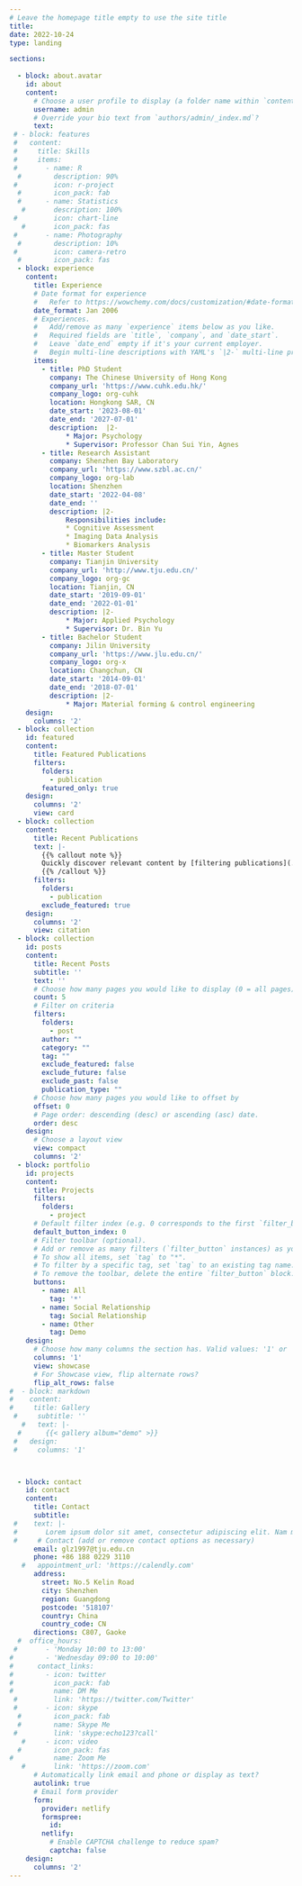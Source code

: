 ```yaml
---
# Leave the homepage title empty to use the site title
title:
date: 2022-10-24
type: landing

sections:
 
  - block: about.avatar
    id: about
    content:
      # Choose a user profile to display (a folder name within `content/authors/`)
      username: admin
      # Override your bio text from `authors/admin/_index.md`?
      text:
 # - block: features
 #   content:
 #     title: Skills
 #     items:
 #       - name: R
  #        description: 90%
 #         icon: r-project
  #        icon_pack: fab
  #      - name: Statistics
   #       description: 100%
 #         icon: chart-line
   #       icon_pack: fas
 #       - name: Photography
  #        description: 10%
 #         icon: camera-retro
  #        icon_pack: fas
  - block: experience
    content:
      title: Experience
      # Date format for experience
      #   Refer to https://wowchemy.com/docs/customization/#date-format
      date_format: Jan 2006
      # Experiences.
      #   Add/remove as many `experience` items below as you like.
      #   Required fields are `title`, `company`, and `date_start`.
      #   Leave `date_end` empty if it's your current employer.
      #   Begin multi-line descriptions with YAML's `|2-` multi-line prefix.
      items:
        - title: PhD Student
          company: The Chinese University of Hong Kong
          company_url: 'https://www.cuhk.edu.hk/'
          company_logo: org-cuhk
          location: Hongkong SAR, CN
          date_start: '2023-08-01'
          date_end: '2027-07-01'
          description:  |2-
              * Major: Psychology
              * Supervisor: Professor Chan Sui Yin, Agnes
        - title: Research Assistant 
          company: Shenzhen Bay Laboratory 
          company_url: 'https://www.szbl.ac.cn/'
          company_logo: org-lab
          location: Shenzhen
          date_start: '2022-04-08'
          date_end: ''
          description: |2-
              Responsibilities include:
              * Cognitive Assessment
              * Imaging Data Analysis
              * Biomarkers Analysis
        - title: Master Student
          company: Tianjin University
          company_url: 'http://www.tju.edu.cn/'
          company_logo: org-gc
          location: Tianjin, CN
          date_start: '2019-09-01'
          date_end: '2022-01-01'
          description: |2-
              * Major: Applied Psychology
              * Supervisor: Dr. Bin Yu
        - title: Bachelor Student
          company: Jilin University
          company_url: 'https://www.jlu.edu.cn/'
          company_logo: org-x
          location: Changchun, CN
          date_start: '2014-09-01'
          date_end: '2018-07-01'
          description: |2-
              * Major: Material forming & control engineering
    design:
      columns: '2'
  - block: collection
    id: featured
    content:
      title: Featured Publications
      filters:
        folders:
          - publication
        featured_only: true
    design:
      columns: '2'
      view: card
  - block: collection
    content:
      title: Recent Publications
      text: |-
        {{% callout note %}}
        Quickly discover relevant content by [filtering publications](./publication/).
        {{% /callout %}}
      filters:
        folders:
          - publication
        exclude_featured: true
    design:
      columns: '2'
      view: citation
  - block: collection
    id: posts
    content:
      title: Recent Posts
      subtitle: ''
      text: ''
      # Choose how many pages you would like to display (0 = all pages)
      count: 5
      # Filter on criteria
      filters:
        folders:
          - post
        author: ""
        category: ""
        tag: ""
        exclude_featured: false
        exclude_future: false
        exclude_past: false
        publication_type: ""
      # Choose how many pages you would like to offset by
      offset: 0
      # Page order: descending (desc) or ascending (asc) date.
      order: desc
    design:
      # Choose a layout view
      view: compact
      columns: '2'
  - block: portfolio
    id: projects
    content:
      title: Projects
      filters:
        folders:
          - project
      # Default filter index (e.g. 0 corresponds to the first `filter_button` instance below).
      default_button_index: 0
      # Filter toolbar (optional).
      # Add or remove as many filters (`filter_button` instances) as you like.
      # To show all items, set `tag` to "*".
      # To filter by a specific tag, set `tag` to an existing tag name.
      # To remove the toolbar, delete the entire `filter_button` block.
      buttons:
        - name: All
          tag: '*'
        - name: Social Relationship
          tag: Social Relationship
        - name: Other
          tag: Demo
    design:
      # Choose how many columns the section has. Valid values: '1' or '2'.
      columns: '1'
      view: showcase
      # For Showcase view, flip alternate rows?
      flip_alt_rows: false
#  - block: markdown
#    content:
#     title: Gallery
 #     subtitle: ''
   #   text: |-
  #      {{< gallery album="demo" >}}
 #   design:
 #     columns: '1'



  - block: contact
    id: contact
    content:
      title: Contact
      subtitle:
 #    text: |-
 #       Lorem ipsum dolor sit amet, consectetur adipiscing elit. Nam mi diam, venenatis ut magna et, vehicula efficitur enim.
 #     # Contact (add or remove contact options as necessary)
      email: glz1997@tju.edu.cn
      phone: +86 188 0229 3110
   #   appointment_url: 'https://calendly.com'
      address:
        street: No.5 Kelin Road
        city: Shenzhen
        region: Guangdong
        postcode: '518107'
        country: China
        country_code: CN
      directions: C807, Gaoke
  #  office_hours:
 #       - 'Monday 10:00 to 13:00'
#        - 'Wednesday 09:00 to 10:00'
#      contact_links:
#        - icon: twitter
#          icon_pack: fab
#          name: DM Me
 #         link: 'https://twitter.com/Twitter'
 #       - icon: skype
  #        icon_pack: fab
  #        name: Skype Me
 #         link: 'skype:echo123?call'
   #     - icon: video
  #        icon_pack: fas
#          name: Zoom Me
   #       link: 'https://zoom.com'
      # Automatically link email and phone or display as text?
      autolink: true
      # Email form provider
      form:
        provider: netlify
        formspree:
          id:
        netlify:
          # Enable CAPTCHA challenge to reduce spam?
          captcha: false
    design:
      columns: '2'
---
```

